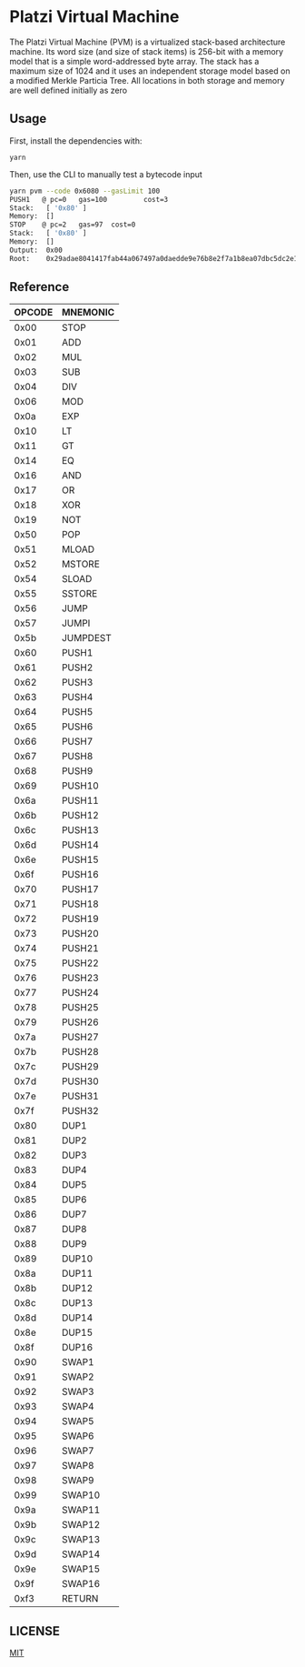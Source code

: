 # Platzi Virtual Machine

The Platzi Virtual Machine (PVM) is a virtualized stack-based architecture machine. Its word size (and size of stack items) is 256-bit with a memory model that is a simple word-addressed byte array. The stack has a maximum size of 1024 and it uses an independent storage model based on a modified Merkle Particia Tree. All locations in both storage and memory are well defined initially as zero

## Usage

First, install the dependencies with:

```
yarn
```

Then, use the CLI to manually test a bytecode input

```sh
yarn pvm --code 0x6080 --gasLimit 100
PUSH1   @ pc=0   gas=100         cost=3
Stack:   [ '0x80' ]
Memory:  []
STOP    @ pc=2   gas=97  cost=0
Stack:   [ '0x80' ]
Memory:  []
Output:  0x00
Root:    0x29adae8041417fab44a067497a0daedde9e76b8e2f7a1b8ea07dbc5dc2e14588
```

## Reference

| OPCODE | MNEMONIC |
| ------ | -------- |
| 0x00   | STOP     |
| 0x01   | ADD      |
| 0x02   | MUL      |
| 0x03   | SUB      |
| 0x04   | DIV      |
| 0x06   | MOD      |
| 0x0a   | EXP      |
| 0x10   | LT       |
| 0x11   | GT       |
| 0x14   | EQ       |
| 0x16   | AND      |
| 0x17   | OR       |
| 0x18   | XOR      |
| 0x19   | NOT      |
| 0x50   | POP      |
| 0x51   | MLOAD    |
| 0x52   | MSTORE   |
| 0x54   | SLOAD    |
| 0x55   | SSTORE   |
| 0x56   | JUMP     |
| 0x57   | JUMPI    |
| 0x5b   | JUMPDEST |
| 0x60   | PUSH1    |
| 0x61   | PUSH2    |
| 0x62   | PUSH3    |
| 0x63   | PUSH4    |
| 0x64   | PUSH5    |
| 0x65   | PUSH6    |
| 0x66   | PUSH7    |
| 0x67   | PUSH8    |
| 0x68   | PUSH9    |
| 0x69   | PUSH10   |
| 0x6a   | PUSH11   |
| 0x6b   | PUSH12   |
| 0x6c   | PUSH13   |
| 0x6d   | PUSH14   |
| 0x6e   | PUSH15   |
| 0x6f   | PUSH16   |
| 0x70   | PUSH17   |
| 0x71   | PUSH18   |
| 0x72   | PUSH19   |
| 0x73   | PUSH20   |
| 0x74   | PUSH21   |
| 0x75   | PUSH22   |
| 0x76   | PUSH23   |
| 0x77   | PUSH24   |
| 0x78   | PUSH25   |
| 0x79   | PUSH26   |
| 0x7a   | PUSH27   |
| 0x7b   | PUSH28   |
| 0x7c   | PUSH29   |
| 0x7d   | PUSH30   |
| 0x7e   | PUSH31   |
| 0x7f   | PUSH32   |
| 0x80   | DUP1     |
| 0x81   | DUP2     |
| 0x82   | DUP3     |
| 0x83   | DUP4     |
| 0x84   | DUP5     |
| 0x85   | DUP6     |
| 0x86   | DUP7     |
| 0x87   | DUP8     |
| 0x88   | DUP9     |
| 0x89   | DUP10    |
| 0x8a   | DUP11    |
| 0x8b   | DUP12    |
| 0x8c   | DUP13    |
| 0x8d   | DUP14    |
| 0x8e   | DUP15    |
| 0x8f   | DUP16    |
| 0x90   | SWAP1    |
| 0x91   | SWAP2    |
| 0x92   | SWAP3    |
| 0x93   | SWAP4    |
| 0x94   | SWAP5    |
| 0x95   | SWAP6    |
| 0x96   | SWAP7    |
| 0x97   | SWAP8    |
| 0x98   | SWAP9    |
| 0x99   | SWAP10   |
| 0x9a   | SWAP11   |
| 0x9b   | SWAP12   |
| 0x9c   | SWAP13   |
| 0x9d   | SWAP14   |
| 0x9e   | SWAP15   |
| 0x9f   | SWAP16   |
| 0xf3   | RETURN   |

## LICENSE

[MIT](https://choosealicense.com/licenses/mit/)

